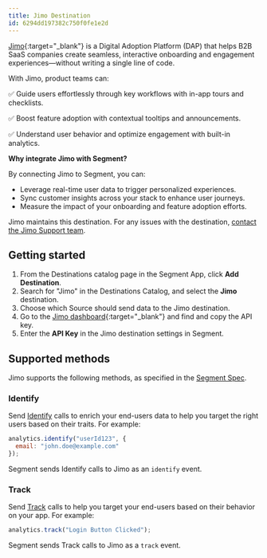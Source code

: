 ```yaml
---
title: Jimo Destination
id: 6294dd197382c750f0fe1e2d
---
```


[Jimo](https://usejimo.com/?utm_source=segmentio&utm_medium=docs&utm_campaign=partners){:target="\_blank"} is a Digital Adoption Platform (DAP) that helps B2B SaaS companies create seamless, interactive onboarding and engagement experiences—without writing a single line of code.

With Jimo, product teams can:

✅ Guide users effortlessly through key workflows with in-app tours and checklists.

✅ Boost feature adoption with contextual tooltips and announcements.

✅ Understand user behavior and optimize engagement with built-in analytics.


**Why integrate Jimo with Segment?**

By connecting Jimo to Segment, you can:
- Leverage real-time user data to trigger personalized experiences.
- Sync customer insights across your stack to enhance user journeys.
- Measure the impact of your onboarding and feature adoption efforts.

Jimo maintains this destination. For any issues with the destination, [contact the Jimo Support team](mailto:support@usejimo.com).

## Getting started

1. From the Destinations catalog page in the Segment App, click **Add Destination**.
2. Search for "Jimo" in the Destinations Catalog, and select the **Jimo** destination.
3. Choose which Source should send data to the Jimo destination.
4. Go to the [Jimo dashboard](https://i.usejimo.com/settings/integrations){:target="\_blank"} and find and copy the API key.
5. Enter the **API Key** in the Jimo destination settings in Segment.

## Supported methods

Jimo supports the following methods, as specified in the [Segment Spec](/docs/connections/spec).

### Identify

Send [Identify](/docs/connections/spec/identify) calls to enrich your end-users data to help you target the right users based on their traits. For example:

```js
analytics.identify("userId123", {
  email: "john.doe@example.com"
});
```

Segment sends Identify calls to Jimo as an `identify` event.

### Track

Send [Track](/docs/connections/spec/track) calls to help you target your end-users based on their behavior on your app. For example:

```js
analytics.track("Login Button Clicked");
```

Segment sends Track calls to Jimo as a `track` event.
